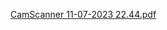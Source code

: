 [CamScanner 11-07-2023 22.44.pdf](https://github.com/Muhammad-Abser-Mansoor/PF-fall-23/files/13284319/CamScanner.11-07-2023.22.44.pdf)
